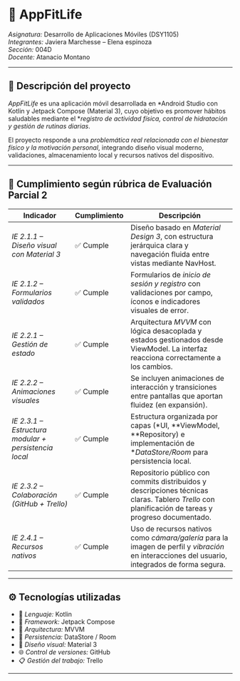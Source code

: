 # 💪 AppFitLife

*Asignatura:* Desarrollo de Aplicaciones Móviles (DSY1105)  
*Integrantes:* Javiera Marchesse – Elena espinoza  
*Sección:* 004D  
*Docente:* Atanacio Montano

---

## 📱 Descripción del proyecto

*AppFitLife* es una aplicación móvil desarrollada en *Android Studio con Kotlin y Jetpack Compose (Material 3), cuyo objetivo es promover hábitos saludables mediante el **registro de actividad física, control de hidratación y gestión de rutinas diarias*.  

El proyecto responde a una *problemática real relacionada con el bienestar físico y la motivación personal*, integrando diseño visual moderno, validaciones, almacenamiento local y recursos nativos del dispositivo.

---

## 🧱 Cumplimiento según rúbrica de Evaluación Parcial 2

| Indicador | Cumplimiento | Descripción |
|------------|---------------|--------------|
| *IE 2.1.1 – Diseño visual con Material 3* | ✅ Cumple | Diseño basado en *Material Design 3*, con estructura jerárquica clara y navegación fluida entre vistas mediante NavHost. |
| *IE 2.1.2 – Formularios validados* | ✅ Cumple | Formularios de *inicio de sesión y registro* con validaciones por campo, íconos e indicadores visuales de error. |
| *IE 2.2.1 – Gestión de estado* | ✅ Cumple | Arquitectura *MVVM* con lógica desacoplada y estados gestionados desde ViewModel. La interfaz reacciona correctamente a los cambios. |
| *IE 2.2.2 – Animaciones visuales* | ✅ Cumple | Se incluyen animaciones de interacción y transiciones entre pantallas que aportan fluidez (en expansión). |
| *IE 2.3.1 – Estructura modular + persistencia local* | ✅ Cumple | Estructura organizada por capas (*UI, **ViewModel, **Repository) e implementación de **DataStore/Room* para persistencia local. |
| *IE 2.3.2 – Colaboración (GitHub + Trello)* | ✅ Cumple | Repositorio público con commits distribuidos y descripciones técnicas claras. Tablero *Trello* con planificación de tareas y progreso documentado. |
| *IE 2.4.1 – Recursos nativos* | ✅ Cumple | Uso de recursos nativos como *cámara/galería* para la imagen de perfil y *vibración* en interacciones del usuario, integrados de forma segura. |

---

## ⚙ Tecnologías utilizadas

- 🧠 *Lenguaje:* Kotlin  
- 🎨 *Framework:* Jetpack Compose  
- 🧩 *Arquitectura:* MVVM  
- 💾 *Persistencia:* DataStore / Room  
- 🧱 *Diseño visual:* Material 3  
- 🌐 *Control de versiones:* GitHub  
- 📋 *Gestión del trabajo:* Trello  

---
